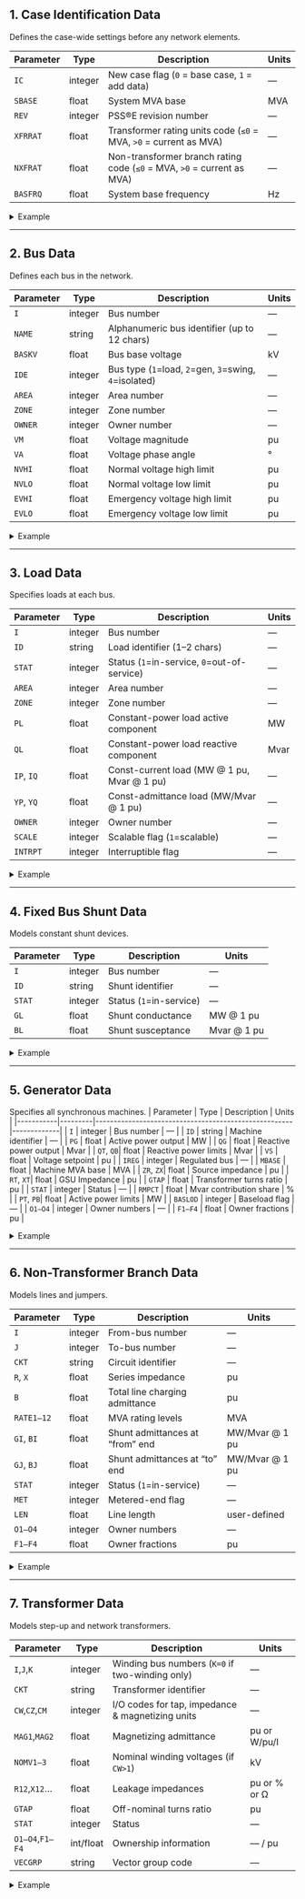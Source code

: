 ## 1. Case Identification Data  
Defines the case-wide settings before any network elements. 

| Parameter | Type    | Description                                                               | Units |
|-----------|---------|---------------------------------------------------------------------------|-------|
| `IC`      | integer | New case flag (`0` = base case, `1` = add data)                           | —     |
| `SBASE`   | float   | System MVA base                                                           | MVA   |
| `REV`     | integer | PSS®E revision number                                                     | —     |
| `XFRRAT`  | float   | Transformer rating units code (`≤0` = MVA, `>0` = current as MVA)         | —     |
| `NXFRAT`  | float   | Non-transformer branch rating code (`≤0` = MVA, `>0` = current as MVA)     | —     |
| `BASFRQ`  | float   | System base frequency                                                     | Hz    |

<details>
<summary>Example</summary>

```raw
0, 100.00, 33, 0, 0, 60.00       / April 12, 2016 13:35:48; Simulator Version 19; BuildDate 2016_2_6
```
</details>

---

## 2. Bus Data  
Defines each bus in the network.

| Parameter | Type    | Description                                            | Units |
|-----------|---------|--------------------------------------------------------|-------|
| `I`       | integer | Bus number                                             | —     |
| `NAME`    | string  | Alphanumeric bus identifier (up to 12 chars)           | —     |
| `BASKV`   | float   | Bus base voltage                                       | kV    |
| `IDE`     | integer | Bus type (`1`=load, `2`=gen, `3`=swing, `4`=isolated)  | —     |
| `AREA`    | integer | Area number                                            | —     |
| `ZONE`    | integer | Zone number                                            | —     |
| `OWNER`   | integer | Owner number                                           | —     |
| `VM`      | float   | Voltage magnitude                                      | pu    |
| `VA`      | float   | Voltage phase angle                                    | °     |
| `NVHI`    | float   | Normal voltage high limit                              | pu    |
| `NVLO`    | float   | Normal voltage low limit                               | pu    |
| `EVHI`    | float   | Emergency voltage high limit                           | pu    |
| `EVLO`    | float   | Emergency voltage low limit                            | pu    |

<details>
<summary>Example</summary>

```raw
    1,'1           ',138.0000,3,1,1,1,1.00000,   0.0000,1.10000,0.90000,1.10000,0.90000
    2,'2           ',138.0000,2,1,1,1,0.99783,   0.0102,1.10000,0.90000,1.10000,0.90000
    3,'3           ',138.0000,1,1,1,1,0.86395,  10.7472,1.10000,0.90000,1.10000,0.90000
   …  
   24,'24          ',230.0000,1,1,1,1,0.85521,  24.7952,1.10000,0.90000,1.10000,0.90000  
0 / END OF BUS DATA, BEGIN LOAD DATA
```
</details>

---

## 3. Load Data  
Specifies loads at each bus.

| Parameter | Type    | Description                                       | Units          |
|-----------|---------|---------------------------------------------------|----------------|
| `I`       | integer | Bus number                                        | —              |
| `ID`      | string  | Load identifier (1–2 chars)                       | —              |
| `STAT`    | integer | Status (`1`=in-service, `0`=out-of-service)       | —              |
| `AREA`    | integer | Area number                                       | —              |
| `ZONE`    | integer | Zone number                                       | —              |
| `PL`      | float   | Constant-power load active component              | MW             |
| `QL`      | float   | Constant-power load reactive component            | Mvar           |
| `IP`, `IQ`| float   | Const-current load (MW @ 1 pu, Mvar @ 1 pu)       | —              |
| `YP`, `YQ`| float   | Const-admittance load (MW/Mvar @ 1 pu)            | —              |
| `OWNER`   | integer | Owner number                                      | —              |
| `SCALE`   | integer | Scalable flag (`1`=scalable)                      | —              |
| `INTRPT`  | integer | Interruptible flag                                | —              |

<details>
<summary>Example</summary>

```raw
    2,'1 ',1,1,1,  97.000,20.000,0.000,0.000,0.000,0.000,1,1
    3,'1 ',1,1,1,  90.000,19.000,0.000,0.000,0.000,0.000,1,1
    …  
   20,'1 ',1,1,1,  65.000,13.000,0.000,0.000,0.000,0.000,1,1  
0 / END OF LOAD DATA, BEGIN FIXED SHUNT DATA
```
</details>

---

## 4. Fixed Bus Shunt Data  
Models constant shunt devices.

| Parameter | Type    | Description                                   | Units        |
|-----------|---------|-----------------------------------------------|--------------|
| `I`       | integer | Bus number                                    | —            |
| `ID`      | string  | Shunt identifier                              | —            |
| `STAT`    | integer | Status (`1`=in-service)                       | —            |
| `GL`      | float   | Shunt conductance                             | MW @ 1 pu    |
| `BL`      | float   | Shunt susceptance                             | Mvar @ 1 pu  |

<details>
<summary>Example</summary>

```raw
0 / END OF FIXED SHUNT DATA, BEGIN GENERATOR DATA
```
</details>

---

## 5. Generator Data  
Specifies all synchronous machines.
| Parameter | Type    | Description                                          | Units       |
|-----------|---------|------------------------------------------------------|-------------|
| `I`       | integer | Bus number                                           | —           |
| `ID`      | string  | Machine identifier                                   | —           |
| `PG`      | float   | Active power output                                  | MW          |
| `QG`      | float   | Reactive power output                                | Mvar        |
| `QT`, `QB`| float   | Reactive power limits                                | Mvar        |
| `VS`      | float   | Voltage setpoint                                     | pu          |
| `IREG`    | integer | Regulated bus                                        | —           |
| `MBASE`   | float   | Machine MVA base                                     | MVA         |
| `ZR`, `ZX`| float   | Source impedance                                     | pu          |
| `RT`, `XT`| float   | GSU Impedance                                        | pu          |
| `GTAP`    | float   | Transformer turns ratio                              | pu          |
| `STAT`    | integer | Status                                               | —           |
| `RMPCT`   | float   | Mvar contribution share                              | %           |
| `PT`, `PB`| float   | Active power limits                                  | MW          |
| `BASLOD`  | integer | Baseload flag                                        | —           |
| `O1–O4`   | integer | Owner numbers                                        | —           |
| `F1–F4`   | float   | Owner fractions                                      | pu          |

<details>
<summary>Example</summary>

```raw
    1,'1 ',35.849,180.357,9900.0,-9900.0,1.00000,0,100.0,0.00000,1.00000,0.00000,0.00000,1.00000,1,100.0,1000.0,0.0,1,1.0000,0,1.0000,0,1.0000,0,1.0000,0,1.0000
    2,'1 ',67.000,  0.000,   0.0,    0.0,1.00000,0,100.0,0.00000,1.00000,0.00000,0.00000,1.00000,1,100.0,1000.0,0.0,1,1.0000,0,1.0000,0,1.0000,0,1.0000,0,1.0000
    …  
0 / END OF GENERATOR DATA, BEGIN BRANCH DATA
```
</details>

---

## 6. Non-Transformer Branch Data  
Models lines and jumpers.

| Parameter  | Type    | Description                                        | Units            |
|------------|---------|----------------------------------------------------|------------------|
| `I`        | integer | From-bus number                                    | —                |
| `J`        | integer | To-bus number                                      | —                |
| `CKT`      | string  | Circuit identifier                                 | —                |
| `R`, `X`   | float   | Series impedance                                   | pu               |
| `B`        | float   | Total line charging admittance                     | pu               |
| `RATE1–12` | float   | MVA rating levels                                  | MVA              |
| `GI`, `BI` | float   | Shunt admittances at “from” end                    | MW/Mvar @ 1 pu   |
| `GJ`, `BJ` | float   | Shunt admittances at “to” end                      | MW/Mvar @ 1 pu   |
| `STAT`     | integer | Status (`1`=in-service)                            | —                |
| `MET`      | integer | Metered-end flag                                   | —                |
| `LEN`      | float   | Line length                                        | user-defined     |
| `O1–O4`    | integer | Owner numbers                                      | —                |
| `F1–F4`    | float   | Owner fractions                                    | pu               |

<details>
<summary>Example</summary>

```raw
    1,2,'1 ',0.00070,0.00123,0.00065,175.00,0,0,0.00000,0.00000,0.00000,0.00000,1,1,0.0,1,1.0000,0,1.0000,0,1.0000,0,1.0000
    3,1,'1 ',0.05419,0.21114,0.06130,175.00,0,0,0.00000,0.00000,0.00000,0.00000,1,1,0.0,1,1.0000,0,1.0000,0,1.0000,0,1.0000
    …  
0 / END OF BRANCH DATA, BEGIN TRANSFORMER DATA
```
</details>

---

## 7. Transformer Data  
Models step-up and network transformers.

| Parameter     | Type    | Description                                               | Units           |
|---------------|---------|-----------------------------------------------------------|-----------------|
| `I`,`J`,`K`   | integer | Winding bus numbers (`K=0` if two-winding only)           | —               |
| `CKT`         | string  | Transformer identifier                                    | —               |
| `CW`,`CZ`,`CM`| integer | I/O codes for tap, impedance & magnetizing units          | —               |
| `MAG1`,`MAG2` | float   | Magnetizing admittance                                    | pu or W/pu/I    |
| `NOMV1–3`     | float   | Nominal winding voltages (if `CW>1`)                      | kV              |
| `R12`,`X12`…  | float   | Leakage impedances                                        | pu or % or Ω    |
| `GTAP`        | float   | Off-nominal turns ratio                                   | pu              |
| `STAT`        | integer | Status                                                    | —               |
| `O1–O4`,`F1–F4`| int/float | Ownership information                                   | — / pu          |
| `VECGRP`      | string  | Vector group code                                         | —               |

<details>
<summary>Example</summary>

```raw
   24, 3,0,'1 ',1,1,1,0.00000,0.00000,2,'        ',1,1,1.0000,0,1.0000,0,1.0000,0,1.0000
     0.00230,0.08390,100.00
   1.00000,230.000,0.000,400.00,0.00,0.00,0,0,1.50000,0.51000,1.50000,0.51000,159,0,0.00000,0.00000
   1.00000,230.000
```
</details>
